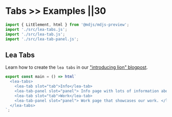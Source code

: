 # Tabs >> Examples ||30

```js script
import { LitElement, html } from '@mdjs/mdjs-preview';
import './src/lea-tabs.js';
import './src/lea-tab.js';
import './src/lea-tab-panel.js';
```

## Lea Tabs

Learn how to create the `lea tabs` in our ["introducing lion" blogpost](https://github.com/ing-bank/lion/blob/e930b7b667ceaf66c2fab86a76044d0260b934fa/docs/blog/ing-open-sources-lion.md).

```js preview-story
export const main = () => html`
  <lea-tabs>
    <lea-tab slot="tab">Info</lea-tab>
    <lea-tab-panel slot="panel"> Info page with lots of information about us. </lea-tab-panel>
    <lea-tab slot="tab">Work</lea-tab>
    <lea-tab-panel slot="panel"> Work page that showcases our work. </lea-tab-panel>
  </lea-tabs>
`;
```
